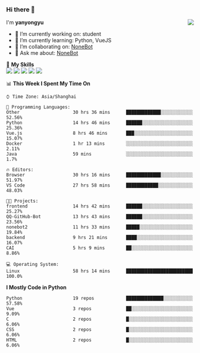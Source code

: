 ### Hi there 👋

<a href="#">
  <img align="right" src="https://github-readme-stats.vercel.app/api?username=yanyongyu&count_private=true&show_icons=true&bg_color=15,f2f7fd,E0EAFC" />
</a>

I'm **yanyongyu**

- 🔭 I’m currently working on: student
- 🌱 I’m currently learning: Python, VueJS
- 👯 I’m collaborating on: [NoneBot](https://github.com/nonebot)
- 💬 Ask me about: [NoneBot](https://github.com/nonebot)

🌟 **My Skills**  
![](https://img.shields.io/badge/-Python-3e74a2?style=flat-square&logo=Python&logoColor=fff)
![](https://img.shields.io/badge/-Vue-4fc08d?style=flat-square&logo=Vue.js&logoColor=fff)
![](https://img.shields.io/badge/-Node.js-339933?style=flat-square&logo=Node.js&logoColor=fff)
![](https://img.shields.io/badge/-Docker-2496ED?style=flat-square&logo=Docker&logoColor=fff)
![](https://img.shields.io/badge/-Linux-000000?style=flat-square&logo=Linux&logoColor=fff)

<!--START_SECTION:waka-->
📊 **This Week I Spent My Time On** 

```text
⌚︎ Time Zone: Asia/Shanghai

💬 Programming Languages: 
Other                    30 hrs 36 mins      █████████████░░░░░░░░░░░░   52.56% 
Python                   14 hrs 46 mins      ██████░░░░░░░░░░░░░░░░░░░   25.36% 
Vue.js                   8 hrs 46 mins       ███░░░░░░░░░░░░░░░░░░░░░░   15.07% 
Docker                   1 hr 13 mins        ░░░░░░░░░░░░░░░░░░░░░░░░░   2.11% 
Java                     59 mins             ░░░░░░░░░░░░░░░░░░░░░░░░░   1.7%

🔥 Editors: 
Browser                  30 hrs 16 mins      █████████████░░░░░░░░░░░░   51.97% 
VS Code                  27 hrs 58 mins      ████████████░░░░░░░░░░░░░   48.03%

🐱‍💻 Projects: 
frontend                 14 hrs 42 mins      ██████░░░░░░░░░░░░░░░░░░░   25.27% 
QQ-GitHub-Bot            13 hrs 43 mins      ██████░░░░░░░░░░░░░░░░░░░   23.56% 
nonebot2                 11 hrs 33 mins      █████░░░░░░░░░░░░░░░░░░░░   19.84% 
backend                  9 hrs 21 mins       ████░░░░░░░░░░░░░░░░░░░░░   16.07% 
CAI                      5 hrs 9 mins        ██░░░░░░░░░░░░░░░░░░░░░░░   8.86%

💻 Operating System: 
Linux                    58 hrs 14 mins      █████████████████████████   100.0%

```

**I Mostly Code in Python** 

```text
Python                   19 repos            ██████████████░░░░░░░░░░░   57.58% 
Vue                      3 repos             ██░░░░░░░░░░░░░░░░░░░░░░░   9.09% 
C                        2 repos             █░░░░░░░░░░░░░░░░░░░░░░░░   6.06% 
CSS                      2 repos             █░░░░░░░░░░░░░░░░░░░░░░░░   6.06% 
HTML                     2 repos             █░░░░░░░░░░░░░░░░░░░░░░░░   6.06%

```



<!--END_SECTION:waka-->
